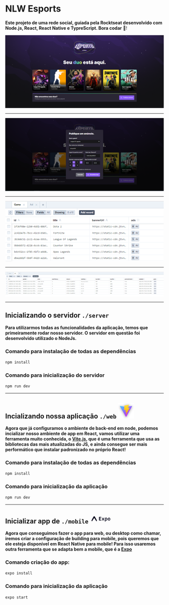 # NLW Esports

**Este projeto de uma rede social, guiada pela Rocktseat desenvolvido com Node.js, React, React Native e TypreScript. Bora codar** 🚀!

<img src="./assets/home.png">


--- 

<img src="./assets/Anuncio.png">


--- 


<img src="./assets/Banco1.png">


--- 
<img src="./assets/Banco2.PNG">


--- 

## Inicializando o servidor `./server` 

**Para utilizarmos todas as funcionalidades da aplicação, temos que primeiramente rodar nosso servidor. O servidor em questão foi desenvolvido utilizado o NodeJs.**

### Comando para instalação de todas as dependências

```jsx
npm install
```

### Comando para inicialização do servidor

```jsx
npm run dev
```

<aside>

---

## Incializando nossa aplicação `./web` <img height="50" src="./assets/ViteJS.png">

**Agora que já configuramos o ambiente de back-end em node, podemos incializar nosso ambiente de app em React, vamos utilizar uma ferramenta muito conhecida, o [Vite.js](https://vitejs.dev/), que é uma ferramenta que usa as bibliotecas das mais atualizadas do JS, e ainda consegue ser mais performático que instalar padronizado no próprio React!**

### Comando para instalação de todas as dependências

```jsx
npm install
```

### Comando para inicialização da aplicação

```jsx
npm run dev
```

<aside>

---

## Inicializar app de `./mobile` <img height="30" src="./assets/expo.jpg">

**Agora que conseguimos fazer o app para web, ou desktop como chamar, iremos criar a configuração de building para mobile, pois queremos que ele esteja disponível em React Native para mobile! Para isso usaremos outra ferramenta que se adapta bem a mobile, que é a [Expo](https://expo.dev/)**

### Comando criação do app:

```jsx
expo install
```

### Comando para inicialização da aplicação

```jsx
expo start
```

<aside>

